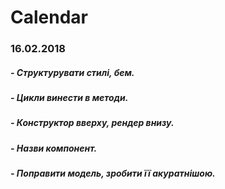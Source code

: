 # Calendar
### 16.02.2018

##### - Структурувати стилі, бем.

##### - Цикли винести в методи.

##### - Конструктор вверху, рендер внизу.

##### - Назви компонент.

##### - Поправити модель, зробити її акуратнішою.